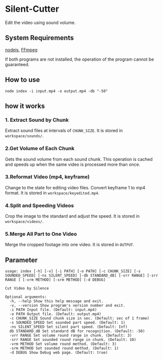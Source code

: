 # Silent-Cutter

Edit the video using sound volume.

## System Requirements

[nodejs](https://nodejs.org/), [FFmpeg](https://www.ffmpeg.org/)

If both programs are not installed, the operation of the program cannot be guaranteed.

## How to use
```
node index -i input.mp4 -o output.mp4 -db "-50"
```

## how it works

### 1. Extract Sound by Chunk
Extract sound files at intervals of `CHUNK_SIZE`. It is stored in `workspace/sounds/`.

### 2.Get Volume of Each Chunk
Gets the sound volume from each sound chunk. This operation is cached and speeds up when the same video is processed more than once.

### 3.Reformat Video (mp4, keyframe)
Change to the state for editing video files. Convert keyframe 1 to mp4 format. It is stored in `workspace/keyedited.mp4`.

### 4.Split and Speeding Videos
Crop the image to the standard and adjust the speed. It is stored in `workspace/videos/`.

### 5.Merge All Part to One Video
Merge the cropped footage into one video. It is stored in `OUTPUT`.

## Parameter

```
usage: index [-h] [-v] [-i PATH] [-o PATH] [-c CHUNK_SIZE] [-s SOUNDED_SPEED] [-ns SILENT_SPEED] [-db STANDARD_dB] [-vrr RANGE] [-srr RANGE ] [-vrm METHOD] [-srm METHOD] [-d DEBUG]

Cut Video by Silence

Optional arguments:
  -h, --help Show this help message and exit.
  -v, --version Show program's version number and exit.
  -i PATH Input file. (Default: input.mp4)
  -o PATH Output file. (Default: output.mp4)
  -c CHUNK_SIZE Sound chunk size in sec. (Default: sec of 1 frame)
  -s SOUNDED_SPEED Set sounded part speed. (Default: 1)
  -ns SILENT_SPEED Set silent part speed. (Default: Inf)
  db STANDARD_dB Set standard dB for recognition. (Default: -50)
  -vrr RANGE Set volume round range in chunk. (Default: 3)
  -srr RANGE Set sounded round range in chunk. (Default: 10)
  -vrm METHOD Set volume round method. (Default: 3)
  -srm METHOD Set sounded round method. (Default: 1)
  -d DEBUG Show Debug web page. (Default: true)
```
